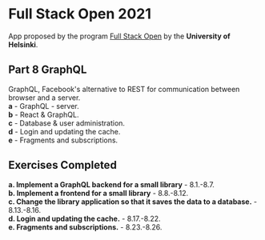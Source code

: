 # Full Stack Open 2021
App proposed by the program [Full Stack Open](https://fullstackopen.com/en) by the **University of Helsinki**.

## Part 8 GraphQL
GraphQL, Facebook's alternative to REST for communication between browser and a server.<br>
**a** - GraphQL - server. <br>
**b** - React & GraphQL. <br>
**c** - Database & user administration. <br>
**d** - Login and updating the cache. <br>
**e** - Fragments and subscriptions. <br>

## Exercises Completed
**a. Implement a GraphQL backend for a small library** - 8.1.-8.7.<br>
**b. Implement a frontend for a small library** - 8.8.-8.12.<br>
**c. Change the library application so that it saves the data to a database.** - 8.13.-8.16.<br>
**d. Login and updating the cache.** - 8.17.-8.22.<br>
**e. Fragments and subscriptions.** - 8.23.-8.26.<br>

